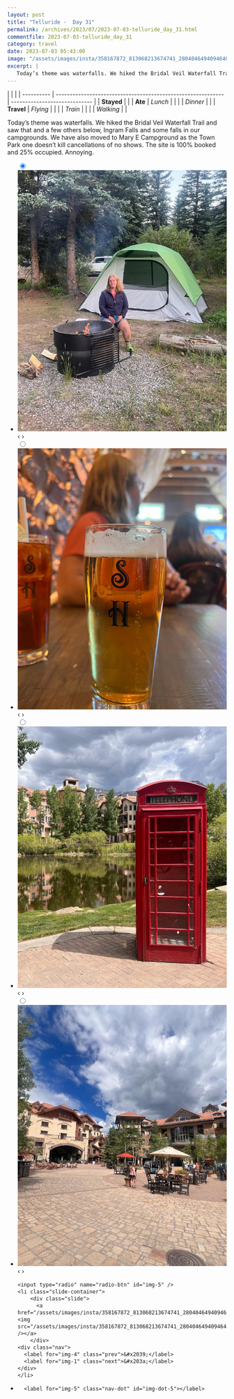 ```yaml
---
layout: post
title: "Telluride -  Day 31"
permalink: /archives/2023/07/2023-07-03-telluride_day_31.html
commentfile: 2023-07-03-telluride_day_31
category: travel
date: 2023-07-03 05:43:00
image: "/assets/images/insta/358167872_813068213674741_2804046494094640020_n_17911200668703663.jpg"
excerpt: |
   Today’s theme was waterfalls. We hiked the Bridal Veil Waterfall Trail and saw that and a few others below, Ingram Falls and some falls in our campgrounds. We have also moved to Mary E Campground as the Town Park one doesn’t kill cancellations of no shows. The site is 100% booked and 25% occupied. Annoying.
---
```


|            |                                                              |
| ---------- | ------------------------------------------------------------ | ----------------------------- |
| **Stayed** |  |
| **Ate**    | _Lunch_                                                      |          |
|            | _Dinner_                                                     |          |
| **Travel** | _Flying_                                                     |          |
|            | _Train_                                                      |          |
|            | _Walking_                                                    |          |


 Today’s theme was waterfalls. We hiked the Bridal Veil Waterfall Trail and saw that and a few others below, Ingram Falls and some falls in our campgrounds. We have also moved to Mary E Campground as the Town Park one doesn’t kill cancellations of no shows. The site is 100% booked and 25% occupied. Annoying.


<ul class="slides">
    <input type="radio" name="radio-btn" id="img-1" checked="checked" />
    <li class="slide-container">
        <div class="slide">
          <a href="/assets/images/insta/357377282_1027683948417558_6363349923393974958_n_18008704654666851.jpg"><img src="/assets/images/insta/357377282_1027683948417558_6363349923393974958_n_18008704654666851.jpg" /></a>
        </div>
    <div class="nav">
      <label for="img-5" class="prev">&#x2039;</label>
      <label for="img-2" class="next">&#x203a;</label>
    </div>
    </li>
        <input type="radio" name="radio-btn" id="img-2"  />
    <li class="slide-container">
        <div class="slide">
          <a href="/assets/images/insta/357842665_581524814150023_5172293331269812478_n_18032872105472829.jpg"><img src="/assets/images/insta/357842665_581524814150023_5172293331269812478_n_18032872105472829.jpg" /></a>
        </div>
    <div class="nav">
      <label for="img-1" class="prev">&#x2039;</label>
      <label for="img-3" class="next">&#x203a;</label>
    </div>
    </li>
        <input type="radio" name="radio-btn" id="img-3"  />
    <li class="slide-container">
        <div class="slide">
          <a href="/assets/images/insta/357636921_6703586659673127_4807224296806373975_n_18000509113928268.jpg"><img src="/assets/images/insta/357636921_6703586659673127_4807224296806373975_n_18000509113928268.jpg" /></a>
        </div>
    <div class="nav">
      <label for="img-2" class="prev">&#x2039;</label>
      <label for="img-4" class="next">&#x203a;</label>
    </div>
    </li>
        <input type="radio" name="radio-btn" id="img-4"  />
    <li class="slide-container">
        <div class="slide">
          <a href="/assets/images/insta/357370091_1727290887725522_1778682778677405613_n_18004830901873090.jpg"><img src="/assets/images/insta/357370091_1727290887725522_1778682778677405613_n_18004830901873090.jpg" /></a>
        </div>
    <div class="nav">
      <label for="img-3" class="prev">&#x2039;</label>
      <label for="img-5" class="next">&#x203a;</label>
    </div>
    </li>
    
    <input type="radio" name="radio-btn" id="img-5" />
    <li class="slide-container">
        <div class="slide">
          <a href="/assets/images/insta/358167872_813068213674741_2804046494094640020_n_17911200668703663.jpg"><img src="/assets/images/insta/358167872_813068213674741_2804046494094640020_n_17911200668703663.jpg" /></a>
        </div>
    <div class="nav">
      <label for="img-4" class="prev">&#x2039;</label>
      <label for="img-1" class="next">&#x203a;</label>
    </div>
    </li>
			
<li class="nav-dots">
      <label for="img-1" class="nav-dot" id="img-dot-1"></label>
      <label for="img-2" class="nav-dot" id="img-dot-2"></label>
      <label for="img-3" class="nav-dot" id="img-dot-3"></label>
      <label for="img-4" class="nav-dot" id="img-dot-4"></label>

      <label for="img-5" class="nav-dot" id="img-dot-5"></label>

</li>
</ul>        
             

		